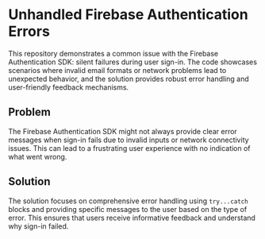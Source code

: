 # Unhandled Firebase Authentication Errors

This repository demonstrates a common issue with the Firebase Authentication SDK: silent failures during user sign-in.  The code showcases scenarios where invalid email formats or network problems lead to unexpected behavior, and the solution provides robust error handling and user-friendly feedback mechanisms.

## Problem
The Firebase Authentication SDK might not always provide clear error messages when sign-in fails due to invalid inputs or network connectivity issues. This can lead to a frustrating user experience with no indication of what went wrong. 

## Solution
The solution focuses on comprehensive error handling using `try...catch` blocks and providing specific messages to the user based on the type of error.  This ensures that users receive informative feedback and understand why sign-in failed.